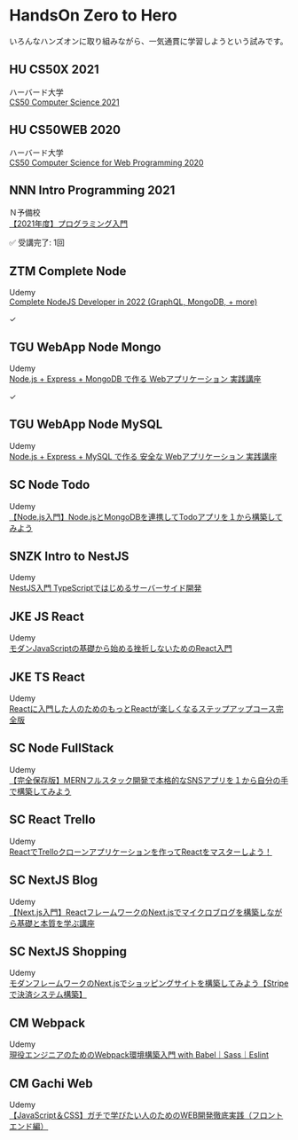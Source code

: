 # HandsOn Zero to Hero

いろんなハンズオンに取り組みながら、一気通貫に学習しようという試みです。  


## HU CS50X 2021

ハーバード大学  
[CS50 Computer Science 2021](./HU_CS50X_2021/)  


## HU CS50WEB 2020

ハーバード大学  
[CS50 Computer Science for Web Programming 2020](./HU_CS50WEB_2020/)  


## NNN Intro Programming 2021

Ｎ予備校  
[【2021年度】プログラミング入門](./Intro_Programming_2021/)  

✅ 受講完了: 1回  


## ZTM Complete Node

Udemy  
[Complete NodeJS Developer in 2022 (GraphQL, MongoDB, + more)](./ZTM_Comp_Node/)  

✓  


## TGU WebApp Node Mongo

Udemy  
[Node.js + Express + MongoDB で作る Webアプリケーション 実践講座](./TGU_WebApp_Node_Mongo/)  

✓  


## TGU WebApp Node MySQL

Udemy  
[Node.js + Express + MySQL で作る 安全な Webアプリケーション 実践講座](./TGU_WebApp_Node_MySQL/)  


## SC Node Todo

Udemy  
[【Node.js入門】Node.jsとMongoDBを連携してTodoアプリを１から構築してみよう](./SC_Node_Todo/)  


## SNZK Intro to NestJS

Udemy  
[NestJS入門 TypeScriptではじめるサーバーサイド開発](./SNZK_Intro_to_NestJS/)  


## JKE JS React

Udemy  
[モダンJavaScriptの基礎から始める挫折しないためのReact入門](./JKE_JS_React/)  


## JKE TS React

Udemy  
[Reactに入門した人のためのもっとReactが楽しくなるステップアップコース完全版](./JKE_TS_React/)  


## SC Node FullStack

Udemy  
[【完全保存版】MERNフルスタック開発で本格的なSNSアプリを１から自分の手で構築してみよう](./SC_Node_FullStack/)  


## SC React Trello

Udemy  
[ReactでTrelloクローンアプリケーションを作ってReactをマスターしよう！](./SC_React_Trello/)  


## SC NextJS Blog

Udemy  
[【Next.js入門】ReactフレームワークのNext.jsでマイクロブログを構築しながら基礎と本質を学ぶ講座](./SC_NextJS_Blog/)  


## SC NextJS Shopping

Udemy  
[モダンフレームワークのNext.jsでショッピングサイトを構築してみよう【Stripeで決済システム構築】](./SC_NextJS_Shopping/)  


## CM Webpack

Udemy  
[現役エンジニアのためのWebpack環境構築入門 with Babel｜Sass｜Eslint](./CM_Webpack/)  


## CM Gachi Web

Udemy  
[【JavaScript＆CSS】ガチで学びたい人のためのWEB開発徹底実践（フロントエンド編）](./CM_Gachi_Web/)  


